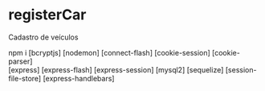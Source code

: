 # registerCar
Cadastro de veículos

npm i 
[bcryptjs]
[nodemon]
[connect-flash] 
[cookie-session]
[cookie-parser]  
[express]
[express-flash]
[express-session]
[mysql2]
[sequelize]
[session-file-store]
[express-handlebars]